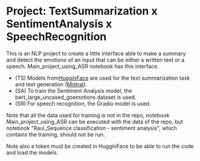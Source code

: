 # Project: TextSummarization x SentimentAnalysis x SpeechRecognition

This is an NLP project to create a little interface able to make a summary and detect the emotions of an input that can be either a written text or a speech. Main_project_using_ASR notebook has this interface.

- (TS) Models from[HugginFace](https://huggingface.co/) are used for the text summarization task and text generation ([Mistral](https://huggingface.co/mistralai/Mistral-7B-Instruct-v0.2)).
- (SA) To train the Sentiment Analysis model, the bert_large_uncased_goemotions dataset is used.
- (SR) For speech recognition, the Gradio model is used.

Note that all the data used for training is not in the repo, notebook Main_project_using_ASR can be executed with the data of the repo, but notebook "Raul_Sequence classification - sentiment analysis", which contains the training, should not be run.

Note also a token must be created in HugginFace to be able to run the code and load the models.
